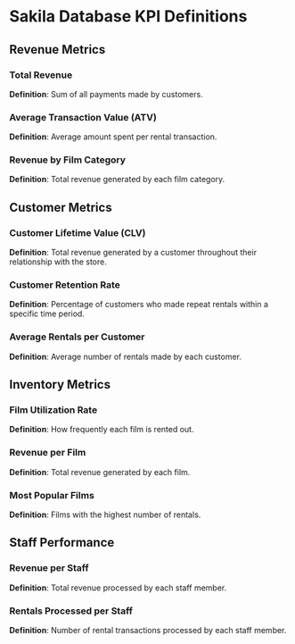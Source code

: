 # Sakila Database KPI Definitions

## Revenue Metrics

### Total Revenue
**Definition**: Sum of all payments made by customers.

### Average Transaction Value (ATV)
**Definition**: Average amount spent per rental transaction.

### Revenue by Film Category
**Definition**: Total revenue generated by each film category.

## Customer Metrics

### Customer Lifetime Value (CLV)
**Definition**: Total revenue generated by a customer throughout their relationship with the store.

### Customer Retention Rate
**Definition**: Percentage of customers who made repeat rentals within a specific time period.

### Average Rentals per Customer
**Definition**: Average number of rentals made by each customer.

## Inventory Metrics

### Film Utilization Rate
**Definition**: How frequently each film is rented out.

### Revenue per Film
**Definition**: Total revenue generated by each film.

### Most Popular Films
**Definition**: Films with the highest number of rentals.

## Staff Performance

### Revenue per Staff
**Definition**: Total revenue processed by each staff member.

### Rentals Processed per Staff
**Definition**: Number of rental transactions processed by each staff member.